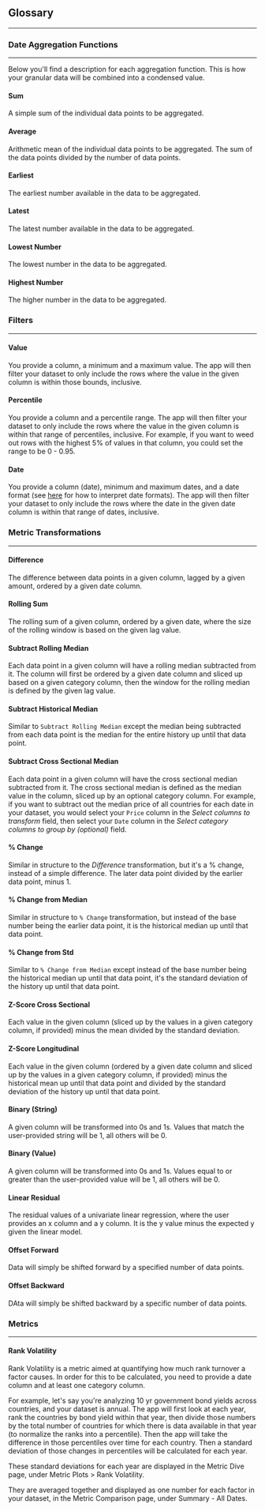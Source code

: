 

## Glossary
---

### Date Aggregation Functions
---
Below you'll find a description for each aggregation function. This is how your granular data will be combined into a condensed value.

#### Sum
A simple sum of the individual data points to be aggregated.

#### Average
Arithmetic mean of the individual data points to be aggregated. The sum of the data points divided by the number of data points.

#### Earliest
The earliest number available in the data to be aggregated.

#### Latest
The latest number available in the data to be aggregated.

#### Lowest Number
The lowest number in the data to be aggregated.
 
#### Highest Number
The higher number in the data to be aggregated.

### Filters
---
#### Value
You provide a column, a minimum and a maximum value. The app will then filter your dataset to only include the rows where the value in the given column is within those bounds, inclusive.

#### Percentile
You provide a column and a percentile range. The app will then filter your dataset to only include the rows where the value in the given column is within that range of percentiles, inclusive. For example, if you want to weed out rows with the highest 5% of values in that column, you could set the range to be 0 - 0.95.

#### Date
You provide a column (date), minimum and maximum dates, and a date format (see <a href="http://www.statmethods.net/input/dates.html" target="_blank">here</a> for how to interpret date formats). The app will then filter your dataset to only include the rows where the date in the given date column is within that range of dates, inclusive.

### Metric Transformations
---
#### Difference
The difference between data points in a given column, lagged by a given amount, ordered by a given date column.

#### Rolling Sum
The rolling sum of a given column, ordered by a given date, where the size of the rolling window is based on the given lag value.

#### Subtract Rolling Median
Each data point in a given column will have a rolling median subtracted from it. The column will first be ordered by a given date column and sliced up based on a given category column, then the window for the rolling median is defined by the given lag value.

#### Subtract Historical Median
Similar to `Subtract Rolling Median` except the median being subtracted from each data point is the median for the entire history up until that data point.

#### Subtract Cross Sectional Median
Each data point in a given column will have the cross sectional median subtracted from it. The cross sectional median is defined as the median value in the column, sliced up by an optional category column. For example, if you want to subtract out the median price of all countries for each date in your dataset, you would select your `Price` column in the *Select columns to transform* field, then select your `Date` column in the *Select category columns to group by (optional)* field. 

#### % Change
Similar in structure to the *Difference* transformation, but it's a % change, instead of a simple difference. The later data point divided by the earlier data point, minus 1.

#### % Change from Median
Similar in structure to `% Change` transformation, but instead of the base number being the earlier data point, it is the historical median up until that data point.

#### % Change from Std
Similar to `% Change from Median` except instead of the base number being the historical median up until that data point, it's the standard deviation of the history up until that data point.

#### Z-Score Cross Sectional
Each value in the given column (sliced up by the values in a given category column, if provided) minus the mean divided by the standard deviation.

#### Z-Score Longitudinal
Each value in the given column (ordered by a given date column and sliced up by the values in a given category column, if provided) minus the historical mean up until that data point and divided by the standard deviation of the history up until that data point.

#### Binary (String)
A given column will be transformed into 0s and 1s. Values that match the user-provided string will be 1, all others will be 0.

#### Binary (Value)
A given column will be transformed into 0s and 1s. Values equal to or greater than the user-provided value will be 1, all others will be 0.

#### Linear Residual
The residual values of a univariate linear regression, where the user provides an x column and a y column. It is the y value minus the expected y given the linear model.

#### Offset Forward
Data will simply be shifted forward by a specified number of data points.

#### Offset Backward
DAta will simply be shifted backward by a specific number of data points.

### Metrics
---

#### Rank Volatility
Rank Volatility is a metric aimed at quantifying how much rank turnover a factor causes. In order for this to be calculated, you need to provide a date column and at least one category column.

For example, let's say you're analyzing 10 yr government bond yields across countries, and your dataset is annual. The app will first look at each year, rank the countries by bond yield within that year, then divide those numbers by the total number of countries for which there is data available in that year (to normalize the ranks into a percentile). Then the app will take the difference in those percentiles over time for each country. Then a standard deviation of those changes in percentiles will be calculated for each year. 

These standard deviations for each year are displayed in the Metric Dive page, under Metric Plots > Rank Volatility.

They are averaged together and displayed as one number for each factor in your dataset, in the Metric Comparison page, under Summary - All Dates.
